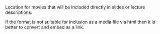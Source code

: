 Location for movies that will be included directly in slides or lecture descriptions.

If the format is not suitable for inclusion as a media file via html then it is better to convert and embed as a link.